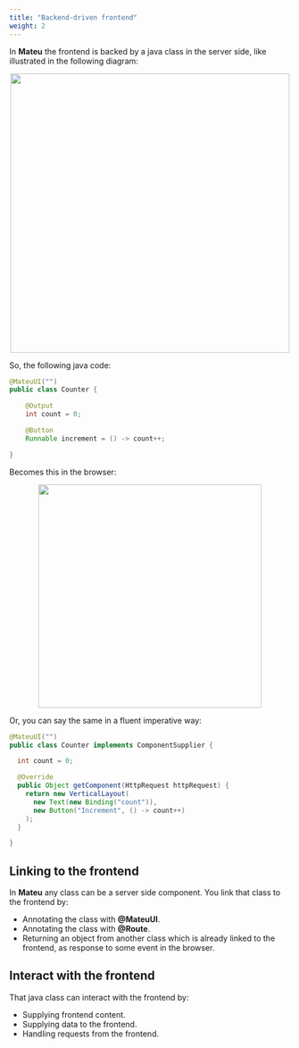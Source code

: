 ```yaml
---
title: "Backend-driven frontend"
weight: 2
---
```


In **Mateu** the frontend is backed by a java class in the server side, like illustrated in the following diagram:

<p align="center"><img src="../../../images/arch-overall-4.svg" width="500"/></p>

So, the following java code:

```java
@MateuUI("")
public class Counter {

    @Output
    int count = 0;

    @Button
    Runnable increment = () -> count++;

}
```

Becomes this in the browser:

<p align="center"><img src="../../../images/counter.png" width="400"/></p>

Or, you can say the same in a fluent imperative way:

```java
@MateuUI("")
public class Counter implements ComponentSupplier {

  int count = 0;

  @Override
  public Object getComponent(HttpRequest httpRequest) {
    return new VerticalLayout(
      new Text(new Binding("count")),
      new Button("Increment", () -> count++)
    );
  }

}
```

## Linking to the frontend

In **Mateu** any class can be a server side component. You link that class to the frontend by:

- Annotating the class with **@MateuUI**.
- Annotating the class with **@Route**.
- Returning an object from another class which is already linked to the frontend, as response to some event in the browser.

## Interact with the frontend

That java class can interact with the frontend by:

- Supplying frontend content.
- Supplying data to the frontend.
- Handling requests from the frontend.

